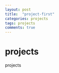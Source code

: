 ```yaml
---
layout: post
title:  "project-first"
categories: projects
tags: projects
comments: true
---
```


# projects

projects
